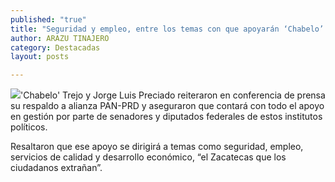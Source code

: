 ```yaml
---
published: "true"
title: "Seguridad y empleo, entre los temas con que apoyarán ‘Chabelo’ Trejo y Jorge Luis Preciado a alianza PAN-PRD"
author: ARAZU TINAJERO
category: Destacadas
layout: posts

---
```


![](http://i.imgur.com/2yDMQpQm.jpg)'Chabelo' Trejo y Jorge Luis Preciado reiteraron en conferencia de prensa su respaldo a alianza PAN-PRD y aseguraron que contará con todo el apoyo en gestión por parte de senadores y diputados federales de estos institutos políticos.

Resaltaron que ese apoyo se dirigirá a temas como seguridad, empleo, servicios de calidad y desarrollo económico, “el Zacatecas que los ciudadanos extrañan”.
